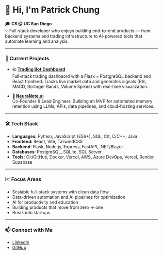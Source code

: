 # 👋 Hi, I'm Patrick Chung

🎓 **CS @ UC San Diego**  
💡 Full-stack developer who enjoys building end-to-end products — from backend systems and trading infrastructure to AI-powered tools that automate learning and analysis.

---

### 🚀 Current Projects

- **💹 [Trading Bot Dashboard](https://github.com/TheAsianFish/trading-bot)**  
  Full-stack trading dashbaord with a Flask + PostgreSQL backend and React frontend.
  Tracks live market data and generates signals (RSI, MACD, Bollinger Bands, Volume Spikes) with real-time visualization.

- **🧠 [NeuraNote.ai](https://github.com/golkelj/NeuraNote)**  
  Co-Founder & Lead Engineer. Building an MVP for automated memory retention using LLMs, APIs, data pipelines, and cloud-hosting services.

---

### 🛠️ Tech Stack

- **Languages:** Python, JavaScript (ES6+), SQL, C#, C/C++, Java
- **Frontend:** React, Vite, TailwindCSS
- **Backend:** Flask, Node.js, Express, FastAPI, .NET/Blazor
- **Databases:** PostgreSQL, SQLite, SQL Server
- **Tools:** Git/GitHub, Docker, Vercel, AWS, Azure DevOps, Vercel, Render, Supabase

---

### 📈 Focus Areas

- Scalable full-stack systems with clean data flow  
- Data-driven automation and AI pipelines for optimization
- AI for productivity and education
- Building products that move from zero → one
- Break into startups

---

### 📫 Connect with Me

- [LinkedIn](https://linkedin.com/in/patrick-ji-chung)
- [GitHub](https://github.com/TheAsianFish)  

